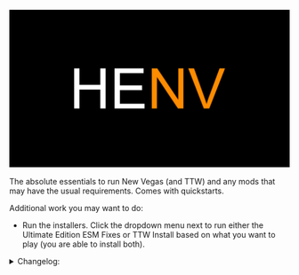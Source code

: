 ![HyperEssentials Branding](https://raw.githubusercontent.com/Biblioklept/hyperessentials/main/img/hefnv.png)

The absolute essentials to run New Vegas (and TTW) and any mods that may have the usual requirements. Comes with quickstarts.

Additional work you may want to do:
- Run the installers. Click the dropdown menu next to run either the Ultimate Edition ESM Fixes or TTW Install based on what you want to play (you are able to install both).



<details>
<summary>Changelog:</summary>
<br>

__Update 1.0.1:__

ADDED:
- Vanilla Iron Sights Realligned - Redux

UPDATED:
- AnhNVSE

REMOVED:
- Vanilla Iron Sights Realligned


__Update 1.0.0:__
- Inital release.

</details>
